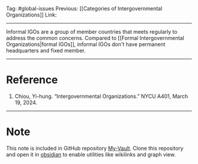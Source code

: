 Tag: #global-issues 
Previous: [[Categories of Intergovernmental Organizations]]
Link: 

---

Informal IGOs are a group of member countries that meets regularly to address the common concerns. Compared to [[Formal Intergovernmental Organizations|formal IGOs]], informal IGOs don't have permanent headquarters and fixed member.

---

# Reference

1. Chiou, Yi-hung. “Intergovernmental Organizations.” NYCU A401, March 19, 2024.

---

# Note

This note is included in GitHub repository [My-Vault](https://github.com/LittleD3092/My-Vault.git). Clone this repository and open it in [obsidian](https://obsidian.md/) to enable utilities like wikilinks and graph view.
